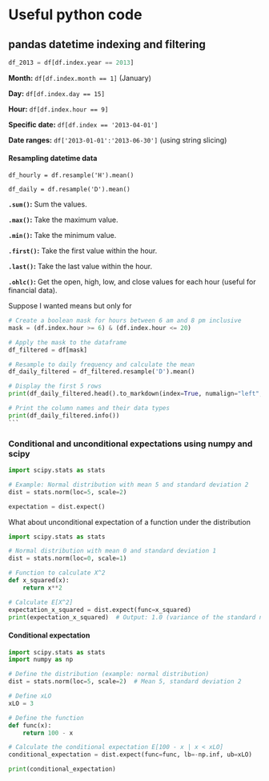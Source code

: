 # Useful python code



## pandas datetime indexing and filtering

```python
df_2013 = df[df.index.year == 2013]
```

**Month:** `df[df.index.month == 1]` (January)

**Day:** `df[df.index.day == 15]`

**Hour:** `df[df.index.hour == 9]`

**Specific date:** `df[df.index == '2013-04-01']`

**Date ranges:** `df['2013-01-01':'2013-06-30']` (using string slicing)

 #### Resampling datetime data

`df_hourly = df.resample('H').mean()`

`df_daily = df.resample('D').mean() `

**`.sum()`:**  Sum the values.

**`.max()`:** Take the maximum value.

**`.min()`:** Take the minimum value.

**`.first()`:** Take the first value within the hour.

**`.last()`:** Take the last value within the hour.

**`.ohlc()`:**  Get the open, high, low, and close values for each hour (useful for financial data).

Suppose I wanted means but only for 

````python
# Create a boolean mask for hours between 6 am and 8 pm inclusive
mask = (df.index.hour >= 6) & (df.index.hour <= 20)

# Apply the mask to the dataframe
df_filtered = df[mask]

# Resample to daily frequency and calculate the mean
df_daily_filtered = df_filtered.resample('D').mean()

# Display the first 5 rows
print(df_daily_filtered.head().to_markdown(index=True, numalign="left", stralign="left"))

# Print the column names and their data types
print(df_daily_filtered.info())
```
````



### Conditional and unconditional expectations using numpy and scipy

```python
import scipy.stats as stats

# Example: Normal distribution with mean 5 and standard deviation 2
dist = stats.norm(loc=5, scale=2) 

expectation = dist.expect()

```

What about unconditional expectation of a function under the distribution

```python
import scipy.stats as stats

# Normal distribution with mean 0 and standard deviation 1
dist = stats.norm(loc=0, scale=1)

# Function to calculate X^2
def x_squared(x):
    return x**2

# Calculate E[X^2]
expectation_x_squared = dist.expect(func=x_squared)
print(expectation_x_squared)  # Output: 1.0 (variance of the standard normal distribution)
```



#### Conditional expectation

```python
import scipy.stats as stats
import numpy as np

# Define the distribution (example: normal distribution)
dist = stats.norm(loc=5, scale=2)  # Mean 5, standard deviation 2

# Define xLO
xLO = 3

# Define the function 
def func(x):
    return 100 - x

# Calculate the conditional expectation E[100 - x | x < xLO]
conditional_expectation = dist.expect(func=func, lb=-np.inf, ub=xLO)

print(conditional_expectation)
```

